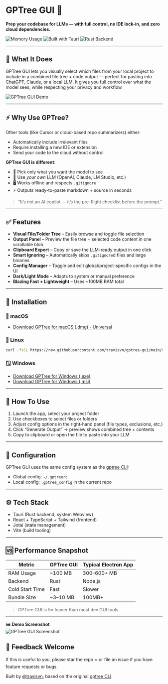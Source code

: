 # GPTree GUI 🌳

**Prep your codebase for LLMs — with full control, no IDE lock-in, and zero cloud dependencies.**

![Memory Usage](https://img.shields.io/badge/RAM~100MB-lightweight-brightgreen)
![Built with Tauri](https://img.shields.io/badge/Built_with-Tauri_v2-blue)
![Rust Backend](https://img.shields.io/badge/Backend-Rust-orange)

---

## 🧠 What It Does

GPTree GUI lets you visually select which files from your local project to include in a combined file tree + code output — perfect for pasting into ChatGPT, Claude, or a local LLM. It gives you full control over what the model sees, while respecting your privacy and workflow.

![GPTree GUI Demo](./demo.gif)

---

## ⚡ Why Use GPTree?

Other tools (like Cursor or cloud-based repo summarizers) either:

- Automatically include irrelevant files
- Require installing a new IDE or extension
- Send your code to the cloud without control

**GPTree GUI is different**:

- 🧩 Pick only what you want the model to see
- 🧠 Use _your own_ LLM (OpenAI, Claude, LM Studio, etc.)
- 🖥️ Works offline and respects `.gitignore`
- ⚡ Outputs ready-to-paste markdown + source in seconds

> “It’s not an AI copilot — it’s the pre-flight checklist before the prompt.”

---

## ✅ Features

- **Visual File/Folder Tree** – Easily browse and toggle file selection
- **Output Panel** – Preview the file tree + selected code content in one scrollable blob
- **Clipboard Export** – Copy or save the LLM-ready output in one click
- **Smart Ignoring** – Automatically skips `.gitignore`d files and large binaries
- **Config Manager** – Toggle and edit global/project-specific configs in the UI
- **Dark/Light Mode** – Adapts to system or manual preference
- **Blazing Fast + Lightweight** – Uses ~100MB RAM total

---

## 🧪 Installation

### 🍎 macOS

- [Download GPTree for macOS (.dmg) - Universal](https://github.com/travisvn/gptree-gui/releases/latest/download/GPTree-mac-universal.dmg)

### 🐧 Linux

```bash
curl -fsSL https://raw.githubusercontent.com/travisvn/gptree-gui/main/scripts/install.sh | sh
```

### 🪟 Windows

- [Download GPTree for Windows (.exe)](https://github.com/travisvn/gptree-gui/releases/latest/download/GPTree-windows.exe)
- [Download GPTree for Windows (.msi)](https://github.com/travisvn/gptree-gui/releases/latest/download/GPTree-windows.msi)

---

## 🧭 How To Use

1. Launch the app, select your project folder
2. Use checkboxes to select files or folders
3. Adjust config options in the right-hand panel (file types, exclusions, etc.)
4. Click “Generate Output” → preview shows combined tree + contents
5. Copy to clipboard or open the file to paste into your LLM

---

## 🔧 Configuration

GPTree GUI uses the same config system as the [gptree CLI](https://github.com/travisvn/gptree):

- Global config: `~/.gptreerc`
- Local config: `.gptree_config` in the current repo

---

## ⚙️ Tech Stack

- Tauri (Rust backend, system Webview)
- React + TypeScript + Tailwind (frontend)
- Jotai (state management)
- Vite (build tooling)

---

## 🆚 Performance Snapshot

| Metric          | GPTree GUI | Typical Electron App |
| --------------- | ---------- | -------------------- |
| RAM Usage       | \~100 MB   | 300–600+ MB          |
| Backend         | Rust       | Node.js              |
| Cold Start Time | Fast       | Slower               |
| Bundle Size     | \~3–10 MB  | 100MB+               |

> GPTree GUI is 5× leaner than most dev GUI tools.

---

🖼️ **Demo Screenshot**  
![GPTree GUI Screenshot](https://0jg2h4r6p4.ufs.sh/f/ujtLcEbQI4O7KnfAnMHF4jfM0TYVv6lRdakpIhgwiEJ5tzrZ)

## 💬 Feedback Welcome

If this is useful to you, please star the repo ⭐ or file an issue if you have feature requests or bugs.

Built by [@travisvn](https://github.com/travisvn), based on the original [gptree CLI](https://github.com/travisvn/gptree).
